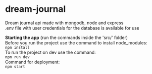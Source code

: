 # dream-journal

Dream journal api made with mongodb, node and express  
.env file with user credentials for the database is available for use

**Starting the app** (run the commands inside the 'src/' folder)  
Before you run the project use the command to install node_modules:  
`npm install`  
To run the project on dev use the command:  
`npm run dev`  
Command for deployment:  
`npm start`
